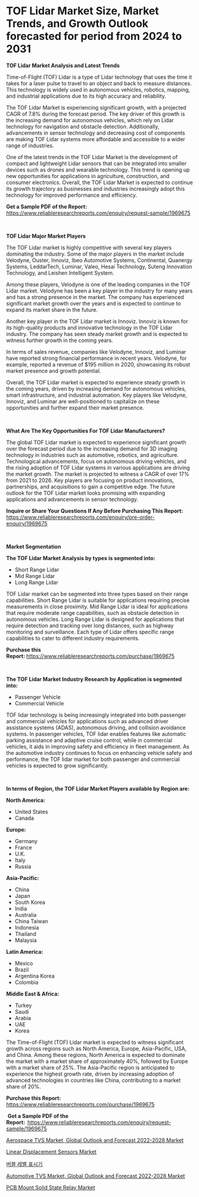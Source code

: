<p><h1>TOF Lidar Market Size, Market Trends, and Growth Outlook forecasted for period from 2024 to 2031</h1></p><p><strong>TOF Lidar Market Analysis and Latest Trends</strong></p>
<p><p>Time-of-Flight (TOF) Lidar is a type of Lidar technology that uses the time it takes for a laser pulse to travel to an object and back to measure distances. This technology is widely used in autonomous vehicles, robotics, mapping, and industrial applications due to its high accuracy and reliability.</p><p>The TOF Lidar Market is experiencing significant growth, with a projected CAGR of 7.8% during the forecast period. The key driver of this growth is the increasing demand for autonomous vehicles, which rely on Lidar technology for navigation and obstacle detection. Additionally, advancements in sensor technology and decreasing cost of components are making TOF Lidar systems more affordable and accessible to a wider range of industries.</p><p>One of the latest trends in the TOF Lidar Market is the development of compact and lightweight Lidar sensors that can be integrated into smaller devices such as drones and wearable technology. This trend is opening up new opportunities for applications in agriculture, construction, and consumer electronics. Overall, the TOF Lidar Market is expected to continue its growth trajectory as businesses and industries increasingly adopt this technology for improved performance and efficiency.</p></p>
<p><strong>Get a Sample PDF of the Report:&nbsp;</strong> <a href="https://www.reliableresearchreports.com/enquiry/request-sample/1969675">https://www.reliableresearchreports.com/enquiry/request-sample/1969675</a></p>
<p>&nbsp;</p>
<p><strong>TOF Lidar Major Market Players</strong></p>
<p><p>The TOF Lidar market is highly competitive with several key players dominating the industry. Some of the major players in the market include Velodyne, Ouster, Innoviz, Ibeo Automotive Systems, Continental, Quanergy Systems, LeddarTech, Luminar, Valeo, Hesai Technology, Suteng Innovation Technology, and Leishen Intelligent System.</p><p>Among these players, Velodyne is one of the leading companies in the TOF Lidar market. Velodyne has been a key player in the industry for many years and has a strong presence in the market. The company has experienced significant market growth over the years and is expected to continue to expand its market share in the future.</p><p>Another key player in the TOF Lidar market is Innoviz. Innoviz is known for its high-quality products and innovative technology in the TOF Lidar industry. The company has seen steady market growth and is expected to witness further growth in the coming years.</p><p>In terms of sales revenue, companies like Velodyne, Innoviz, and Luminar have reported strong financial performance in recent years. Velodyne, for example, reported a revenue of $195 million in 2020, showcasing its robust market presence and growth potential.</p><p>Overall, the TOF Lidar market is expected to experience steady growth in the coming years, driven by increasing demand for autonomous vehicles, smart infrastructure, and industrial automation. Key players like Velodyne, Innoviz, and Luminar are well-positioned to capitalize on these opportunities and further expand their market presence.</p></p>
<p>&nbsp;</p>
<p><strong>What Are The Key Opportunities For TOF Lidar Manufacturers?</strong></p>
<p><p>The global TOF Lidar market is expected to experience significant growth over the forecast period due to the increasing demand for 3D imaging technology in industries such as automotive, robotics, and agriculture. Technological advancements, focus on autonomous driving vehicles, and the rising adoption of TOF Lidar systems in various applications are driving the market growth. The market is projected to witness a CAGR of over 17% from 2021 to 2026. Key players are focusing on product innovations, partnerships, and acquisitions to gain a competitive edge. The future outlook for the TOF Lidar market looks promising with expanding applications and advancements in sensor technology.</p></p>
<p><strong>Inquire or Share Your Questions If Any Before Purchasing This Report:</strong> <a href="https://www.reliableresearchreports.com/enquiry/pre-order-enquiry/1969675">https://www.reliableresearchreports.com/enquiry/pre-order-enquiry/1969675</a></p>
<p>&nbsp;</p>
<p><strong>Market Segmentation</strong></p>
<p><strong>The TOF Lidar Market Analysis by types is segmented into:</strong></p>
<p><ul><li>Short Range Lidar</li><li>Mid Range Lidar</li><li>Long Range Lidar</li></ul></p>
<p><p>TOF Lidar market can be segmented into three types based on their range capabilities. Short Range Lidar is suitable for applications requiring precise measurements in close proximity. Mid Range Lidar is ideal for applications that require moderate range capabilities, such as obstacle detection in autonomous vehicles. Long Range Lidar is designed for applications that require detection and tracking over long distances, such as highway monitoring and surveillance. Each type of Lidar offers specific range capabilities to cater to different industry requirements.</p></p>
<p><strong>Purchase this Report:&nbsp;</strong><a href="https://www.reliableresearchreports.com/purchase/1969675">https://www.reliableresearchreports.com/purchase/1969675</a></p>
<p>&nbsp;</p>
<p><strong>The TOF Lidar Market Industry Research by Application is segmented into:</strong></p>
<p><ul><li>Passenger Vehicle</li><li>Commercial Vehicle</li></ul></p>
<p><p>TOF lidar technology is being increasingly integrated into both passenger and commercial vehicles for applications such as advanced driver assistance systems (ADAS), autonomous driving, and collision avoidance systems. In passenger vehicles, TOF lidar enables features like automatic parking assistance and adaptive cruise control, while in commercial vehicles, it aids in improving safety and efficiency in fleet management. As the automotive industry continues to focus on enhancing vehicle safety and performance, the TOF lidar market for both passenger and commercial vehicles is expected to grow significantly.</p></p>
<p>&nbsp;</p>
<p><strong>In terms of Region, the TOF Lidar Market Players available by Region are:</strong></p>
<p>
    <p> <strong> North America: </strong>
        <ul>
            <li>United States</li>
            <li>Canada</li>
        </ul>
        </p> 
    <p> <strong> Europe: </strong>
        <ul>
            <li>Germany</li>
            <li>France</li>
            <li>U.K.</li>
            <li>Italy</li>
            <li>Russia</li>
        </ul>
        </p> 
    <p> <strong> Asia-Pacific: </strong>
        <ul>
            <li>China</li>
            <li>Japan</li>
            <li>South Korea</li>
            <li>India</li>
            <li>Australia</li>
            <li>China Taiwan</li>
            <li>Indonesia</li>
            <li>Thailand</li>
            <li>Malaysia</li>
        </ul>
        </p> 
    <p> <strong> Latin America: </strong>
        <ul>
            <li>Mexico</li>
            <li>Brazil</li>
            <li>Argentina Korea</li>
            <li>Colombia</li>
        </ul>
        </p> 
    <p> <strong> Middle East & Africa: </strong>
        <ul>
            <li>Turkey</li>
            <li>Saudi</li>
            <li>Arabia</li>
            <li>UAE</li>
            <li>Korea</li>
        </ul>
    </p>
    </p>
<p><p>The Time-of-Flight (TOF) Lidar market is expected to witness significant growth across regions such as North America, Europe, Asia-Pacific, USA, and China. Among these regions, North America is expected to dominate the market with a market share of approximately 40%, followed by Europe with a market share of 25%. The Asia-Pacific region is anticipated to experience the highest growth rate, driven by increasing adoption of advanced technologies in countries like China, contributing to a market share of 20%.</p></p>
<p><strong>Purchase this Report: </strong><a href="https://www.reliableresearchreports.com/purchase/1969675">https://www.reliableresearchreports.com/purchase/1969675</a></p>
<p>&nbsp;<strong>Get a Sample PDF of the Report:&nbsp;&nbsp;</strong><a href="https://www.reliableresearchreports.com/enquiry/request-sample/1969675">https://www.reliableresearchreports.com/enquiry/request-sample/1969675</a></p>
<p><strong></strong></p>
<p><p><a href="https://www.linkedin.com/pulse/aerospace-tvs-market-global-outlook-forecast-2022-2028-offers-8dnuc?trackingId=HZ3GPYoQ2sWf7XDsb84pUg%3D%3D">Aerospace TVS Market, Global Outlook and Forecast 2022-2028 Market</a></p><p><a href="https://github.com/brenzgnarento/Market-Research-Report-List-1/blob/main/linear-displacement-sensors-market.md">Linear Displacement Sensors Market</a></p><p><a href="https://medium.com/@snake68678/%EB%B2%84%EB%B8%94-%EB%A0%88%EB%B2%A8-%EC%9D%B8%EB%94%94%EC%BC%80%EC%9D%B4%ED%84%B0-%EC%8B%9C%EC%9E%A5-%EA%B2%BD%EC%9F%81-%EB%B6%84%EC%84%9D-%EC%8B%9C%EC%9E%A5-%EB%8F%99%ED%96%A5-%EB%B0%8F-2031%EB%85%84%EA%B9%8C%EC%A7%80%EC%9D%98-%EC%98%88%EC%B8%A1-957f5d98741e">버블 레벨 표시기</a></p><p><a href="https://www.linkedin.com/pulse/automotive-tvs-market-global-outlook-forecast-2022-2028-size-xur7c?trackingId=1QGy5CnEZ4ltUX4%2F6Zsh3Q%3D%3D">Automotive TVS Market, Global Outlook and Forecast 2022-2028 Market</a></p><p><a href="https://github.com/castoriffic/Market-Research-Report-List-3/blob/main/pcb-mount-solid-state-relay-market.md">PCB Mount Solid State Relay Market</a></p></p>